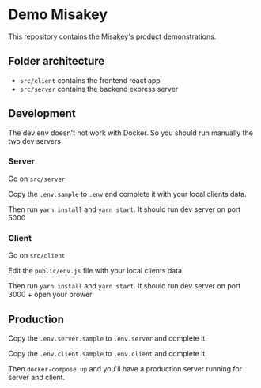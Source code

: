 # Demo Misakey

This repository contains the Misakey's product demonstrations.

## Folder architecture

* `src/client` contains the frontend react app
* `src/server` contains the backend express server

## Development

The dev env doesn't not work with Docker. So you should run manually the two dev servers

### Server

Go on `src/server`

Copy the `.env.sample` to `.env` and complete it with your local clients data.

Then run `yarn install` and `yarn start`. It should run dev server on port 5000


### Client

Go on `src/client`

Edit the `public/env.js` file with your local clients data.

Then run `yarn install` and `yarn start`. It should run dev server on port 3000 + open your brower

## Production

Copy the `.env.server.sample` to `.env.server` and complete it.

Copy the `.env.client.sample` to `.env.client` and complete it.

Then `docker-compose up` and you'll have a production server running for server and client.

